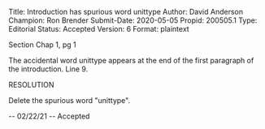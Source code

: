 Title:       Introduction has spurious word unittype
Author:      David Anderson
Champion:    Ron Brender
Submit-Date: 2020-05-05
Propid:      200505.1
Type:        Editorial
Status:      Accepted
Version:     6
Format:      plaintext

Section Chap 1, pg 1

The accidental word unittype appears at the end of
the first paragraph of the introduction. Line 9.

RESOLUTION

Delete the spurious word "unittype".

--
02/22/21 -- Accepted
